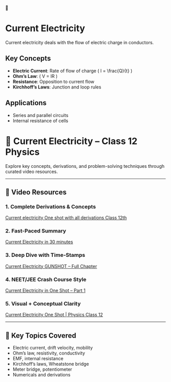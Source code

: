 🔋
# Current Electricity

Current electricity deals with the flow of electric charge in conductors.

## Key Concepts
- **Electric Current**: Rate of flow of charge \( I = \frac{Q}{t} \)
- **Ohm’s Law**: \( V = IR \)
- **Resistance**: Opposition to current flow
- **Kirchhoff’s Laws**: Junction and loop rules

## Applications
- Series and parallel circuits
- Internal resistance of cells

# 🔌 Current Electricity – Class 12 Physics

Explore key concepts, derivations, and problem-solving techniques through curated video resources.

---

## 🎥 Video Resources

### 1. Complete Derivations & Concepts  
[Current electricity One shot with all derivations Class 12th](https://www.youtube.com/watch?v=59259QKLJ2c)

### 2. Fast-Paced Summary  
[Current Electricity in 30 minutes](https://www.youtube.com/watch?v=S9hU_GjfNFQ)

### 3. Deep Dive with Time-Stamps  
[Current Electricity GUNSHOT – Full Chapter](https://www.youtube.com/watch?v=zPFiGJPRAhI)

### 4. NEET/JEE Crash Course Style  
[Current Electricity in One Shot – Part 1](https://www.youtube.com/watch?v=OPlHTsn7lsg)

### 5. Visual + Conceptual Clarity  
[Current Electricity One Shot | Physics Class 12](https://www.youtube.com/watch?v=OHoL5Sf5pII)

---

## 📘 Key Topics Covered

- Electric current, drift velocity, mobility  
- Ohm’s law, resistivity, conductivity  
- EMF, internal resistance  
- Kirchhoff’s laws, Wheatstone bridge  
- Meter bridge, potentiometer  
- Numericals and derivations

